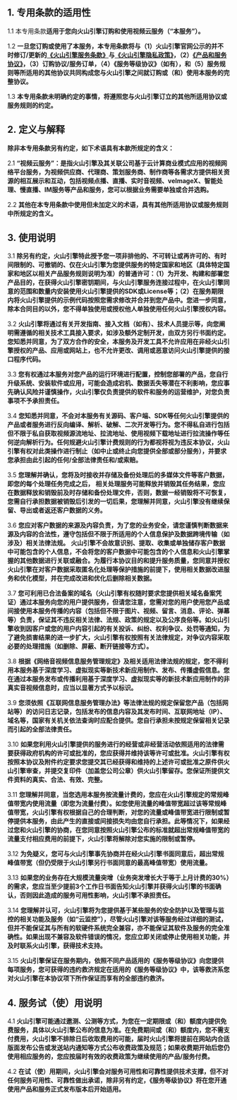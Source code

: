## 1. **专用条款的适用性**

1.1 本专用条款**适用于您向火山引擎订购和使用****视频云服务（“本服务”）****。** 

1.2 **一旦您订购或使用了本服务，本专用条款将与（1）火山引擎官网公示的并不时修订/更新的[《火山引擎服务条款》](https://www.volcengine.com/docs/6256/64903)与[《火山引擎隐私政策》](https://www.volcengine.com/docs/6256/64902)，（2）[《产品和服务协议》](https://www.volcengine.com/docs/6256/68938)，（3）订购协议/服务订单，（4）《服务等级协议》（如有），和（5）服务规则等所适用的其他协议共同构成您与火山引擎之间就订购或（和）使用本服务的完整协议。**

1.3 **本专用条款未明确约定的事情，将遵照您与火山引擎订立的其他所适用协议或服务规则的约定。** 

## 2. **定义与解释**

**除非本专用条款另有约定，如下术语具有本款所规定的含义：** 

2.1 **“视频云服务”：是指火山引擎及其关联公司基于云计算商业模式应用的视频网络平台服务，为视频供应商、代理商、策划服务商、制作商等各需求方提供相关资源的相互展示和互动，包括视频点播、直播、实时音视频、veImageX、智能处理、慢直播、IM服务等产品和服务，您可以根据业务需要单独或合并选购。** 

2.2 **其他在本专用条款中使用但未加定义的术语，具有其他所适用协议或服务规则中所规定的含义。**

## 3. **使用说明**

3.1 **除另有约定，火山引擎特此授予您一项非排他的、不可转让或再许可的、有时间限制的、可撤销的、仅在火山引擎为您提供服务的特定国家和地区（具体特定国家和地区以相关产品服务规则说明为准）的普通许可：（1）为开发、构建和部署您产品目的，在获得火山引擎密钥期间，与火山引擎服务连接过程中，在火山引擎同意的范围和数量内安装使用火山引擎提供的SDK或License等；（2）在服务期限内将火山引擎提供的示例代码按照您需求修改并合并到您产品中。您进一步同意，除本合同目的以外，您不得单独使用或授权他人单独使用任何火山引擎授权内容。** 

3.2 **火山引擎将通过有关开发指南、接入文档（如有）、技术人员提示等，向您阐明需遵循的相关技术工具接入要求，如涉及额外定制开发，由双方另行书面约定。您知悉并同意，为了双方合作的安全，本服务及开发工具不允许应用在非经火山引擎授权的产品、应用或网站上，也不允许更改、调用或恶意访问火山引擎提供的接口程序代码。** 

3.3 **您有权通过本服务对您产品的运行环境进行配置，控制您部署的产品，您自行升级系统、安装软件或应用，可能会造成宕机、数据丢失等潜在不利影响，您应事先确认风险并谨慎操作，火山引擎仅负责提供的软件和服务的运营维护，对您负责事项不予承担责任。** 

3.4 **您知悉并同意，不会对本服务有关源码、客户端、SDK等任何火山引擎提供的产品或者服务进行反向编译、解析、破解、二次开发等行为。您不得私自进行包括但不限于私自获取视频源流地址、拉流地址、使用视频下载地址进行拉流操作等任何逆向解析行为。任何规避火山引擎计费规则的行为都视将视为违反本协议，火山引擎有权对此类操作进行制止（如中止或终止向您提供全部或部分服务），并要求您承担由此引起的任何/全部法律责任和/或索赔。** 

3.5 **您理解并确认，您将及时接收并存储及备份处理后的多媒体文件等客户数据，即您的每个处理任务完成之后，** **相关****处理服务****可能****释放并销毁其任务结果，您应在数据释放和销毁前及时存储和备份处理文件，否则，数据一经销毁将不可恢复，您需自行承担数据被销毁后引发的一切后果****，您理解并同意，火山引擎没有继续保留、导出或者返还客户数据的义务。** 

3.6 **您应对客户数据的来源及内容负责，为了您的业务安全，请您谨慎判断数据来源及内容的合法性，遵守包括但不限于所适用的个人信息保护及数据跨境传输（如涉及）相关法律法规。** **火山引擎不会故意识别、提取、收集或单独储存客户****数据****中可能包含的个人信息，不会将您的客户数据中可能包含的个人信息和火山引擎掌握的其他数据进行关联或融合。为履行本协议目的和提升服务质量，您同意并授权火山引擎在对客户数据采取匿名化处理等保护措施的前提下，使用相关数据改进服务和优化模型，并在完成改进和优化后删除相关数据。** 

3.7 **您可利用已合法备案的域名（火山引擎有权随时要求您提供相关域名备案凭证）通过本服务向您的用户提供服务，但请您注意，您需对您的用户使用您产品或间接使用本服务传播的内容（包括但不限于图片、视频、留言、消息、评论、弹幕等）负责，保证其不违反相关法律、法规、政策的规定以及公序良俗等。如火山引擎收到因客户或您的用户内容****引起****的有关****投诉、纠纷、权利争议、处罚****等通知，为了避免损害结果的进一步扩大，火山引擎有权按照有关法律规定，对争议内容采取必要的处理措施（如删除、屏蔽、断开链接等方式）。**

3.8 **根据《网络音视频信息服务管理规定》及相关适用法律法规的规定，您不得利用本服务基于深度学习、虚拟现实等新技术新应用制作、发布、传播虚假信息。您在通过本服务发布或传播利用基于深度学习、虚拟现实等的新技术新应用制作的非真实音视频信息时，应当以显著方式予以标识。** 

3.9 **您须依照《互联网信息服务管理办法》等法律法规的规定保留您产品（包括网站等）的访问日志记录，包括发布的信息内容及其发布时间、互联网地址（IP）、域名等，国家有关机关依法查询时应配合提供。您自行承担未按规定保留相关记录而引起的全部法律责任。** 

3.10 **如果您利用火山引擎提供的服务进行的经营或非经营活动依照适用的法律需要获得政府机构的许可或批准的，您应获得并维持该等许可或批准。火山引擎有权按照本协议及附件约定要求您提交其已经获得和维持的上述许可或批准之原件供火山引擎审查，并提交复印件（加盖您公司公章）供火山引擎留存。您保证所提供文件资料的真实、合法、有效、完整。** 

3.11 **您理解并同意，当您选用本服务按流量计费的，您应在火山引擎规定的常规峰值带宽内使用流量（即您为流量付费）。如您使用流量的峰值带宽超过该等常规峰值带宽，火山引擎有权根据自己的合理判断，对您的流量或峰值带宽进行限制或暂停提供本服务，由此产生的直接或间接损失均由您自行承担。此等情况下，如果经过您和火山引擎的协商，在您同意按照火山引擎公布的标准就超出常规峰值带宽的流量支付相应费用的前提下，火山引擎将解除对您实施的限制或暂停。** 

3.12 **为免疑义，您可与火山引擎事先协商并在经火山引擎书面同意后，超出常规峰值带宽（但仍受限于火山引擎另行书面同意的最高峰值带宽）使用流量。** 

3.13 **如果您的业务存在大规模流量突增（业务突发增长大于等于上月计费的****30%****）的需求，您应当至少提前****3****个工作日书面告知火山引擎并获得火山引擎的书面确认，否则因此造成的服务可用性影响，火山引擎不承担责任。** 

3.14 **您理解并认可，火山引擎将为您提供基于某些服务的安全防护以及管理与监控的相关功能及服务（如“云监控”），尽管火山引擎对该等服务经过详细的测试，但并不能保证其与所有的软硬件系统完全兼容，亦不能保证其软件及服务的完全准确性。如果出现不兼容及软件错误的情况，您应立即关闭或停止使用相关功能，并及时联系火山引擎，获得技术支持。** 

3.15 **火山引擎保证在服务期内，依照不同产品适用的《服务等级协议》向您提供每项服务，您可获得的违约救济规定在适用的《服务等级协议》中，该等救济系您对火山引擎在本协议项下所作保证而享有的全部违约救济。** 

## 4. **服务试（使）用说明**

4.1 **火山引擎可能通过邀测、公测等方式，为您在一定期限或（和）额度内提供免费服务，具体以火山引擎公布的信息为准。在免费期间或（和）额度内，您不需支付费用，火山引擎不排除日后收取费用的可能，届时火山引擎将提前在网站内合适版面发布公告或发送站内通知等方式公布收费政策及规范；如果收费期开始后您仍使用相应服务的，您应按届时有效的收费政策为继续使用的产品/服务付费。** 

4.2 **在试（使）用期间，火山引擎会对服务可用性和可靠性提供技术支撑，但不对任何服务可用性、可靠性做出承诺，除非另有约定，《服务等级协议》将在您开通使用产品和服务正式发布版本后开始适用。**